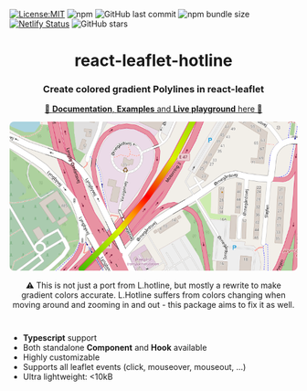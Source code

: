 [![License:MIT](https://img.shields.io/badge/License-MIT-yellow.svg)](https://opensource.org/licenses/MIT)
![npm](https://img.shields.io/npm/v/react-leaflet-hotline)
![GitHub last commit](https://img.shields.io/github/last-commit/peacefulotter/react-leaflet-hotline)
![npm bundle size](https://img.shields.io/bundlephobia/min/react-leaflet-hotline)
[![Netlify Status](https://api.netlify.com/api/v1/badges/48c9fde3-3471-4408-9f78-0528bc484cc1/deploy-status)](https://app.netlify.com/sites/react-leaflet-hotline/deploys)
![GitHub stars](https://img.shields.io/github/stars/peacefulotter/react-leaflet-hotline?style=social)

<div align="center">
    <h1>react-leaflet-hotline</h2>
    <h3>Create colored gradient Polylines in react-leaflet</h3>
    <a href="https://react-leaflet-hotline.netlify.app" target="_blank">
      📝 <b>Documentation</b>, <b>Examples</b> and <b>Live playground</b> here 🎨
    </a>
    <br />
    <p align="center">
        <img style='border-radius: 8px' src="./overview.png" alt="" width="850px" />
    </p>
    <p>⚠️ This is not just a port from L.hotline, but mostly a rewrite to make gradient colors accurate. L.Hotline suffers from colors changing when moving around and zooming in and out - this package aims to fix it as well.</p>
</div>
<br />
<div>
  <ul style='margin-top: 10px'>
    <li><b>Typescript</b> support</li>
    <li>Both standalone <b>Component</b> and <b>Hook</b> available</li>
    <li>Highly customizable</li>
    <li>Supports all leaflet events (click, mouseover, mouseout, ...)</li>
    <li>Ultra lightweight: &#60;10kB</li>
  </ul>
</div>

<div>
  
</div>
